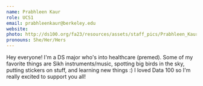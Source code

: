 ```yaml
---
name: Prabhleen Kaur
role: UCS1
email: prabhleenkaur@berkeley.edu
website: 
photo: http://ds100.org/fa23/resources/assets/staff_pics/Prabhleen_Kaur.png
pronouns: She/Her/Hers
---
```

Hey everyone! I'm a DS major who's into healthcare (premed). Some of my favorite things are Sikh instruments/music, spotting big birds in the sky, putting stickers on stuff, and learning new things :) I loved Data 100 so I'm really excited to support you all!
